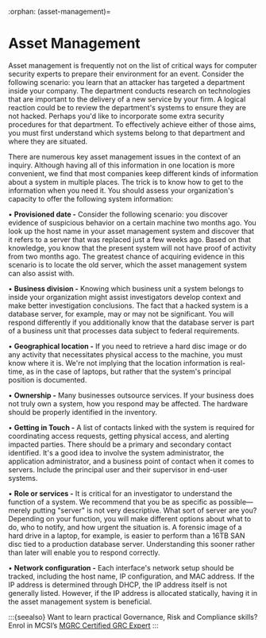 :orphan:
(asset-management)=
# Asset Management
 
Asset management is frequently not on the list of critical ways for computer security experts to prepare their environment for an event. Consider the following scenario: you learn that an attacker has targeted a department inside your company. The department conducts research on technologies that are important to the delivery of a new service by your firm. A logical reaction could be to review the department's systems to ensure they are not hacked. Perhaps you'd like to incorporate some extra security procedures for that department. To effectively achieve either of those aims, you must first understand which systems belong to that department and where they are situated.

There are numerous key asset management issues in the context of an inquiry. Although having all of this information in one location is more convenient, we find that most companies keep different kinds of information about a system in multiple places. The trick is to know how to get to the information when you need it. You should assess your organization's capacity to offer the following system information:

• **Provisioned date -** Consider the following scenario: you discover evidence of suspicious behavior on a certain machine two months ago. You look up the host name in your asset management system and discover that it refers to a server that was replaced just a few weeks ago. Based on that knowledge, you know that the present system will not have proof of activity from two months ago. The greatest chance of acquiring evidence in this scenario is to locate the old server, which the asset management system can also assist with.

• **Business division -** Knowing which business unit a system belongs to inside your organization might assist investigators develop context and make better investigation conclusions. The fact that a hacked system is a database server, for example, may or may not be significant. You will respond differently if you additionally know that the database server is part of a business unit that processes data subject to federal requirements.

• **Geographical location -** If you need to retrieve a hard disc image or do any activity that necessitates physical access to the machine, you must know where it is. We're not implying that the location information is real-time, as in the case of laptops, but rather that the system's principal position is documented.

• **Ownership -** Many businesses outsource services. If your business does not truly own a system, how you respond may be affected. The hardware should be properly identified in the inventory.

• **Getting in Touch -**  A list of contacts linked with the system is required for coordinating access requests, getting physical access, and alerting impacted parties. There should be a primary and secondary contact identified. It's a good idea to involve the system administrator, the application administrator, and a business point of contact when it comes to servers. Include the principal user and their supervisor in end-user systems.

• **Role or services -** It is critical for an investigator to understand the function of a system. We recommend that you be as specific as possible—merely putting "server" is not very descriptive. What sort of server are you? Depending on your function, you will make different options about what to do, who to notify, and how urgent the situation is. A forensic image of a hard drive in a laptop, for example, is easier to perform than a 16TB SAN disc tied to a production database server. Understanding this sooner rather than later will enable you to respond correctly.

• **Network configuration -** Each interface's network setup should be tracked, including the host name, IP configuration, and MAC address. If the IP address is determined through DHCP, the IP address itself is not generally listed. However, if the IP address is allocated statically, having it in the asset management system is beneficial.

:::{seealso}
Want to learn practical Governance, Risk and Compliance skills? Enrol in MCSI’s [MGRC Certified GRC Expert](https://www.mosse-institute.com/certifications/mgrc-certified-grc-practitioner.html)
:::